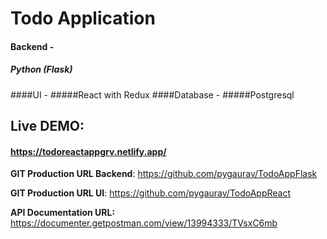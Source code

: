 # Todo Application

#### Backend -
##### Python (Flask)
####UI - 
#####React with Redux
####Database - 
#####Postgresql

## Live DEMO:
#### https://todoreactappgrv.netlify.app/


**GIT Production URL Backend**:
https://github.com/pygaurav/TodoAppFlask

**GIT Production URL UI**: 
https://github.com/pygaurav/TodoAppReact

**API Documentation URL:** https://documenter.getpostman.com/view/13994333/TVsxC6mb
